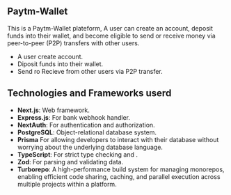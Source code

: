 
## Paytm-Wallet
This is a Paytm-Wallet plateform, A user can create an account, deposit funds into their wallet, and become eligible to send or receive money via peer-to-peer (P2P) transfers with other users.
 - A user create account.
 - Diposit funds into their wallet.
 - Send ro Recieve from other users via P2P transfer.

## Technologies and Frameworks userd
- **Next.js**: Web framework.
- **Express.js**: For bank webhook handler.
- **NextAuth**: For authentication and authorization.
- **PostgreSQL**: Object-relational database system.
- **Prisma** For allowing developers to interact with their database without worrying about the underlying database language.
- **TypeScript**: For strict type checking and .
- **Zod**: For parsing and validating data.
- **Turborepo**: A high-performance build system for managing monorepos, enabling efficient code sharing, caching, and parallel execution across multiple projects within a platform.